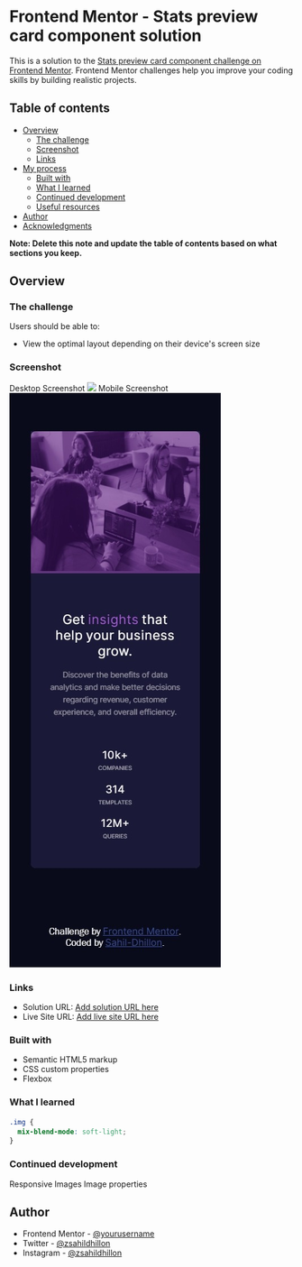 # Frontend Mentor - Stats preview card component solution

This is a solution to the [Stats preview card component challenge on Frontend Mentor](https://www.frontendmentor.io/challenges/stats-preview-card-component-8JqbgoU62). Frontend Mentor challenges help you improve your coding skills by building realistic projects. 

## Table of contents

- [Overview](#overview)
  - [The challenge](#the-challenge)
  - [Screenshot](#screenshot)
  - [Links](#links)
- [My process](#my-process)
  - [Built with](#built-with)
  - [What I learned](#what-i-learned)
  - [Continued development](#continued-development)
  - [Useful resources](#useful-resources)
- [Author](#author)
- [Acknowledgments](#acknowledgments)

**Note: Delete this note and update the table of contents based on what sections you keep.**

## Overview

### The challenge

Users should be able to:

- View the optimal layout depending on their device's screen size

### Screenshot
Desktop Screenshot
![](./design/screenshot_desktop.jpeg)
Mobile Screenshot
![](./design/screenshot_mobile.jpeg)

### Links

- Solution URL: [Add solution URL here](https://your-solution-url.com)
- Live Site URL: [Add live site URL here](https://your-live-site-url.com)


### Built with

- Semantic HTML5 markup
- CSS custom properties
- Flexbox

### What I learned

```css
.img {
  mix-blend-mode: soft-light;
}
```

### Continued development

Responsive Images
Image properties

## Author

- Frontend Mentor - [@yourusername](https://www.frontendmentor.io/profile/Sahil-Dhillon)
- Twitter - [@zsahildhillon](https://www.twitter.com/zsahildhillon)
- Instagram - [@zsahildhillon](https://www.instagram.com/zsahildhillon)
